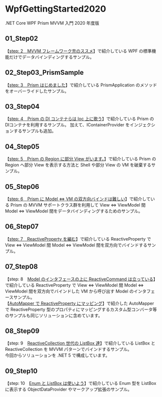 # WpfGettingStarted2020
.NET Core WPF Prism MVVM 入門 2020 年度版

## 01_Step02

【[step: 2　MVVM フレームワーク充のススメ](https://elf-mission.net/programming/wpf/getting-started-2020/step02/)】で紹介している WPF の標準機能だけでデータバインディングするサンプル。

## 02_Step03_PrismSample

【[step: 3　Prism はじめました](https://elf-mission.net/programming/wpf/getting-started-2020/step03/)】で紹介している PrismApplication のメソッドをオーバーライドしたサンプル。

## 03_Step04

【[step: 4　Prism の DI コンテナらは Ioc 上に歌う](https://elf-mission.net/programming/wpf/getting-started-2020/step04/)】で紹介している Prism の DIコンテナを利用するサンプル。  加えて、IContainerProvider をインジェクションするサンプルも追加。

## 04_Step05

【[step: 5　Prism の Region に部分 View がいます。](https://elf-mission.net/programming/wpf/getting-started-2020/step05/)】で紹介している Prism の Region へ部分 View を表示する方法と Shell や部分 View の VM を破棄するサンプル。

## 05_Step06

【[step: 6　Prism に Model ⇔ VM の双方向バインドは難しい](https://elf-mission.net/programming/wpf/getting-started-2020/step06/)】で紹介している Prism の MVVM サポートクラス群を利用して View ⇔ ViewModel 間 Model ⇔ ViewModel 間をデータバインディングするためのサンプル。

## 06_Step07

【[step: 7　ReactiveProperty を編む](https://elf-mission.net/programming/wpf/getting-started-2020/step07/)】で紹介している ReactiveProperty で View ⇔ ViewModel 間 Model ⇔ ViewModel 間を双方向でバインドするサンプル。

## 07_Step08

【step: 8　[Model のインタフェースの上に ReactiveCommand は立っている](https://elf-mission.net/programming/wpf/getting-started-2020/step08/)】で紹介している ReactiveProperty で View ⇔ ViewModel 間 Model ⇔ ViewModel 間を双方向でバインドした VM から呼び出す Model のインタフェースサンプル。  
【[AutoMapper で ReactiveProperty にマッピング](https://elf-mission.net/programming/wpf/wpf-library/automapper/)】で紹介した AutoMapper で ReactiveProperty 型のプロパティにマッピングするカスタム型コンバータ等のサンプルも同じソリューションに含めています。

## 08_Step09

【step: 9　[ReactiveCollection 世代の ListBox 達](https://elf-mission.net/programming/wpf/getting-started-2020/step09/)】で紹介している ListBox と ReactiveCollection を MVVM パターンでバインドするサンプル。    
今回からソリューションを .NET 5 で構成しています。

## 09_Step10

【step: 10　[Enum と ListBox は使いよう](https://elf-mission.net/programming/wpf/getting-started-2020/step10/)】で紹介している Enum 型を ListBox に表示する ObjectDataProvider やマークアップ拡張のサンプル。    

